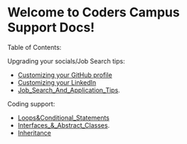 # Welcome to Coders Campus Support Docs!

Table of Contents:

Upgrading your socials/Job Search tips:
- [Customizing your GitHub profile](CUSTOMIZING_YOUR_GIT_PROFILE.md)
- [Customizing your LinkedIn](OPTIMIZING_YOUR_LINKED_IN.md)
- [Job_Search_And_Application_Tips](HOW_TO_APPLY_FOR_A_JOB.md).

Coding support:
- [Loops&Conditional_Statements](LOOPS_&_CONDITIONAL_STATEMENTS.md)
- [Interfaces_&_Abstract_Classes](INTERFACES_&_ABSTRACT_CLASSES.md).
- [Inheritance](INHERITANCE.md)
